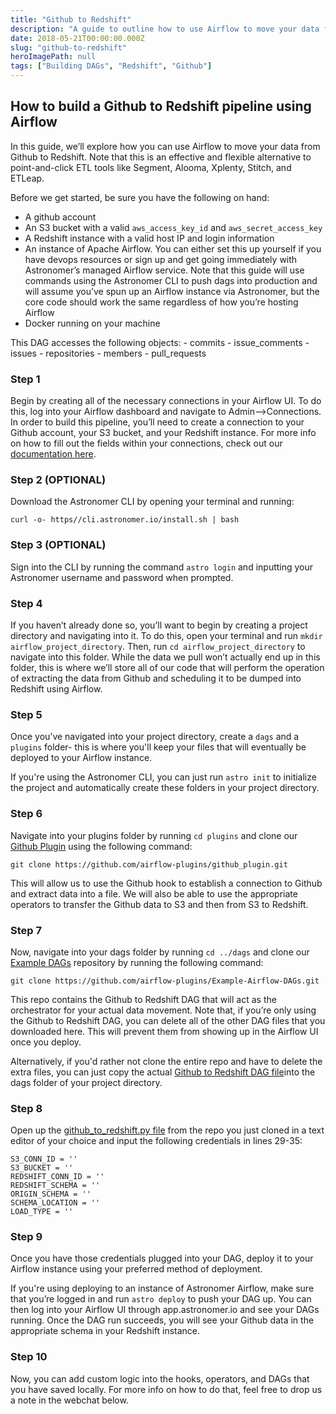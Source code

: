 ```yaml
---
title: "Github to Redshift"
description: "A guide to outline how to use Airflow to move your data from Github to Redshift."
date: 2018-05-21T00:00:00.000Z
slug: "github-to-redshift"
heroImagePath: null
tags: ["Building DAGs", "Redshift", "Github"]
---
```


## How to build a Github to Redshift pipeline using Airflow

In this guide, we’ll explore how you can use Airflow to move your data from Github to Redshift. Note that this is an effective and flexible alternative to point-and-click ETL tools like Segment, Alooma, Xplenty, Stitch, and ETLeap.

Before we get started, be sure you have the following on hand:

* A github account
* An S3 bucket with a valid `aws_access_key_id` and `aws_secret_access_key`
* A Redshift instance with a valid host IP and login information
* An instance of Apache Airflow. You can either set this up yourself if you have devops resources or sign
  up and get going immediately with Astronomer’s managed Airflow service. Note that this guide will use
  commands using the Astronomer CLI to push dags into production and will assume you’ve spun up an Airflow
  instance via Astronomer, but the core code should work the same regardless of how you’re hosting Airflow
* Docker running on your machine

This DAG accesses the following objects:
    - commits
    - issue_comments
    - issues
    - repositories
    - members
    - pull_requests



### Step 1

Begin by creating all of the necessary connections in your Airflow UI. To do this, log into your Airflow dashboard and navigate to Admin-->Connections. In order to build this pipeline, you’ll need to create a connection to your Github account, your S3 bucket, and your Redshift instance. For more info on how to fill out the fields within your connections, check out our [documentation here](https://docs.astronomer.io/v2/apache_airflow/tutorial/connections.html).

### Step 2 (OPTIONAL)

Download the Astronomer CLI by opening your terminal and running:

`curl -o- https//cli.astronomer.io/install.sh | bash`

### Step 3 (OPTIONAL)

Sign into the CLI by running the command `astro login` and inputting your Astronomer username and password when prompted.

### Step 4

If you haven’t already done so, you’ll want to begin by creating a project directory and navigating into it. To do this, open your terminal and run `mkdir airflow_project_directory`. Then, run `cd airflow_project_directory` to navigate into this folder. While the data we pull won’t actually end up in this folder, this is where we’ll store all of our code that will perform the operation of extracting the data from Github and scheduling it to be dumped into Redshift using Airflow.

### Step 5

Once you’ve navigated into your project directory, create a `dags` and a `plugins` folder- this is where you'll keep your files that will eventually be deployed to your Airflow instance. 

If you're using the Astronomer CLI, you can just run `astro init` to initialize the project and automatically create these folders in your project directory.

### Step 6

Navigate into your plugins folder by running `cd plugins` and clone our [Github Plugin](https://github.com/airflow-plugins/github_plugin) using the following command:

`git clone https://github.com/airflow-plugins/github_plugin.git`

This will allow us to use the Github hook to establish a connection to Github and extract data into a file. We will also be able to use the appropriate operators to transfer the Github data to S3 and then from S3 to Redshift.

### Step 7

Now, navigate into your dags folder by running `cd ../dags` and clone our [Example DAGs](https://github.com/airflow-plugins/Example-Airflow-DAGs) repository by running the following command:

`git clone https://github.com/airflow-plugins/Example-Airflow-DAGs.git`

This repo contains the Github to Redshift DAG that will act as the orchestrator for your actual data movement. Note that, if you’re only using the Github to Redshift DAG, you can delete all of the other DAG files that you downloaded here. This will prevent them from showing up in the Airflow UI once you deploy.

Alternatively, if you'd rather not clone the entire repo and have to delete the extra files, you can just copy the actual [Github to Redshift DAG file](https://github.com/airflow-plugins/Example-Airflow-DAGs/blob/master/etl/github_to_redshift.py)into the dags folder of your project directory.

### Step 8

Open up the [github_to_redshift.py file](https://github.com/airflow-plugins/Example-Airflow-DAGs/blob/master/etl/github_to_redshift.py#L29) from the repo you just cloned in a text editor of your choice and input the following credentials in lines 29-35:
```
S3_CONN_ID = ''
S3_BUCKET = ''
REDSHIFT_CONN_ID = ''
REDSHIFT_SCHEMA = ''
ORIGIN_SCHEMA = ''
SCHEMA_LOCATION = ''
LOAD_TYPE = ''
```

### Step 9

Once you have those credentials plugged into your DAG, deploy it to your Airflow instance using your preferred method of deployment.

If you're using deploying to an instance of Astronomer Airflow, make sure that you’re logged in and run `astro deploy` to push your DAG up. You can then log into your Airflow UI through app.astronomer.io and see your DAGs running. Once the DAG run succeeds, you will see your Github data in the appropriate schema in your Redshift instance.

### Step 10

Now, you can add custom logic into the hooks, operators, and DAGs that you have saved locally. For more info on how to do that, feel free to drop us a note in the webchat below.
